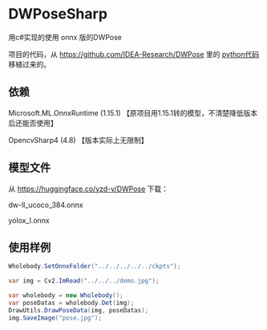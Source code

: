 # DWPoseSharp

用c#实现的使用 onnx 版的DWPose

项目的代码，从 https://github.com/IDEA-Research/DWPose 里的 [python代码](https://github.com/IDEA-Research/DWPose/tree/onnx/ControlNet-v1-1-nightly/annotator/dwpose) 移植过来的。

## 依赖

Microsoft.ML.OnnxRuntime (1.15.1) 【原项目用1.15.1转的模型，不清楚降低版本后还能否使用】

OpencvSharp4 (4.8) 【版本实际上无限制】

## 模型文件

从 https://huggingface.co/yzd-v/DWPose 下载：


dw-ll_ucoco_384.onnx

yolox_l.onnx



## 使用样例


```csharp
Wholebody.SetOnnxFolder("../../../../../ckpts");

var img = Cv2.ImRead("../../../demo.jpg");

var wholebody = new Wholebody();
var poseDatas = wholebody.Det(img);
DrawUtils.DrawPoseData(img, poseDatas);
img.SaveImage("pose.jpg");

```
